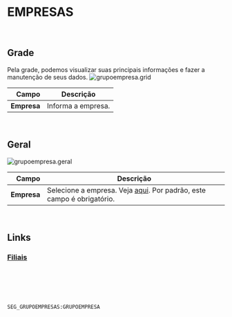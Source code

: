 # EMPRESAS
<br>

## Grade
Pela grade, podemos visualizar suas principais informações e fazer a manutenção de seus dados.
![grupoempresa.grid](https://raw.githubusercontent.com/netforcews/docs-siscom/master/geral/imagens/grupoempresa.grid.png)

Campo | Descrição
--:|---
**Empresa** | Informa a empresa.
<br>

## Geral
![grupoempresa.geral](https://raw.githubusercontent.com/netforcews/docs-siscom/master/geral/imagens/grupoempresa.geral.png)

Campo | Descrição
--:|---
**Empresa** | Selecione a empresa. Veja [aqui](/desenvolvimento/empresa.md). Por padrão, este campo é obrigatório.
<br>

## Links
### [Filiais](/geral/grupofilial.md)
<br>
<br>
<br>
<br>

```SEG_GRUPOEMPRESAS:GRUPOEMPRESA```
